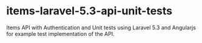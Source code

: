 # items-laravel-5.3-api-unit-tests
Items API with Authentication and Unit tests using Laravel 5.3 and Angularjs for example test implementation of the API.
